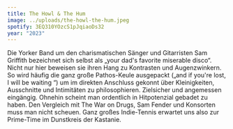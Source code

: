 ```yaml
---
title: The Howl & The Hum
image: ../uploads/the-howl-the-hum.jpeg
spotify: 3EQ310YOzcS1pJqiaoDs32
year: "2023"
---
```

Die Yorker Band um den charismatischen Sänger und Gitarristen Sam Griffith bezeichnet sich selbst als „your dad's favorite miserable disco“. Nicht nur hier beweisen sie ihren Hang zu Kontrasten und Augenzwinkern. So wird häufig die ganz große Pathos-Keule ausgepackt („and if you're lost, I will be waiting “) um im direkten Anschluss gekonnt über Kleinigkeiten, Ausschnitte und Intimitäten zu philosophieren. Zielsicher und angemessen eingängig. Ohnehin scheint man ordentlich in Hitpotenzial gebadet zu haben. Den Vergleich mit The War on Drugs, Sam Fender und Konsorten muss man nicht scheuen. Ganz großes Indie-Tennis erwartet uns also zur Prime-Time im Dunstkreis der Kastanie.